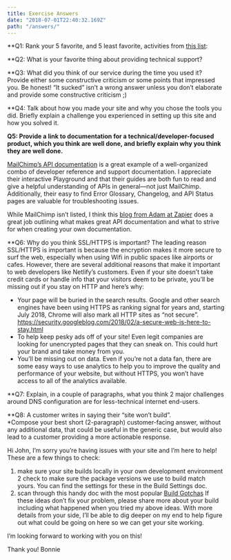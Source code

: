 ```yaml
---
title: Exercise Answers
date: "2018-07-01T22:40:32.169Z"
path: "/answers/"
---
```

**Q1: Rank your 5 favorite, and 5 least favorite, activities from [this list](https://gist.github.com/fool/b0f254ff8c72a5765b6a9138249789d6): 

**Q2: What is your favorite thing about providing technical support?

**Q3: What did you think of our service during the time you used it?  Provide either some constructive criticism or some points that impressed you.  Be honest!  “It sucked” isn’t a wrong answer unless you don’t elaborate and provide some constructive criticism ;)

**Q4: Talk about how you made your site and why you chose the tools you did.  Briefly explain a challenge you experienced in setting up this site and how you solved it.


**Q5: Provide a link to documentation for a technical/developer-focused product, which you think are well done, and briefly explain why you think they are well done.**

[MailChimp’s API documentation](http://developer.mailchimp.com/) is a great example of a well-organized combo of developer reference and support documentation. I appreciate their interactive Playground and that their guides are both fun to read and give a helpful understanding of APIs in general—not just MailChimp. Additionally, their easy to find Error Glossary, Changelog, and API Status pages are valuable for troubleshooting issues. 

While MailChimp isn’t listed, I think this [blog from Adam at Zapier](https://zapier.com/engineering/great-documentation-examples/) does a great job outlining what makes great API documentation and what to strive for when creating your own documentation.  

**Q6: Why do you think SSL/HTTPS is important?
The leading reason SSL/HTTPS is important is because the encryption makes it more secure to surf the web, especially when using Wifi in public spaces like airports or cafes. However, there are several additional reasons that make it important to web developers like Netlify’s customers. Even if your site doesn’t take credit cards or handle info that your visitors deem to be private, you’ll be missing out if you stay on HTTP and here’s why: 
* Your page will be buried in the search results. Google and other search engines have been using HTTPS as ranking signal for years and, starting July 2018, Chrome will also mark all HTTP sites as “not secure”. https://security.googleblog.com/2018/02/a-secure-web-is-here-to-stay.html
* To help keep pesky ads off of your site! Even legit companies are looking for unencrypted pages that they can sneak on. This could hurt your brand and take money from you. 
* You’ll be missing out on data. Even if you’re not a data fan, there are some easy ways to use analytics to help you to improve the quality and performance of your website, but without HTTPS, you won’t have access to all of the analytics available. 

**Q7: Explain, in a couple of paragraphs, what you think 2 major challenges around DNS configuration are for less-technical internet end-users.

**Q8: A customer writes in saying their “site won’t build”.  
*Compose your best short (2-paragraph) customer-facing answer, without any additional data, that could be useful in the generic case, but would also lead to a customer providing a more actionable response.

Hi John, 
I’m sorry you’re having issues with your site and I’m here to help! These are a few things to check:
1. make sure your site builds locally in your own development environment
2 check to make sure the package versions we use to build match yours. You can find the settings for these in the Build Settings doc. 
3. scan through this handy doc with the most popular [Build Gotchas](https://www.netlify.com/docs/build-gotchas/)
If these ideas don’t fix your problem, please share more about your build including what happened when you tried my above ideas. With more details from your side, I’ll be able to dig deeper on my end to help figure out what could be going on here so we can get your site working.

I’m looking forward to working with you on this!

Thank you!
Bonnie





